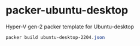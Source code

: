# packer-ubuntu-desktop
Hyper-V gen-2 packer template for Ubuntu-desktop


```powershell
packer build ubuntu-desktop-2204.json
```
